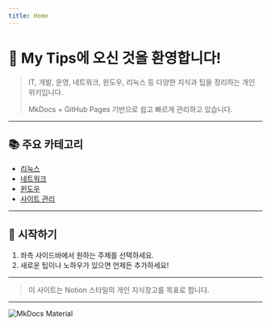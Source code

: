 ```yaml
---
title: Home
---
```


# 🎉 My Tips에 오신 것을 환영합니다!

> IT, 개발, 운영, 네트워크, 윈도우, 리눅스 등 다양한 지식과 팁을 정리하는 개인 위키입니다.
>
> MkDocs + GitHub Pages 기반으로 쉽고 빠르게 관리하고 있습니다.

---

## 📚 주요 카테고리

- [리눅스](linux.md)
- [네트워크](networking.md)
- [윈도우](windows.md)
- [사이트 관리](site_management.md)

---

## 🚀 시작하기

1. 좌측 사이드바에서 원하는 주제를 선택하세요.
2. 새로운 팁이나 노하우가 있으면 언제든 추가하세요!

---

> 이 사이트는 Notion 스타일의 개인 지식창고를 목표로 합니다.

---

![MkDocs Material](https://squidfunk.github.io/mkdocs-material/assets/images/logo.svg)
